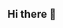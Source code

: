 ## Hi there 👋

<!--
**hadja123/hadja123** is a ✨ _special_ ✨ repository because its `README.md` (this file) appears on your GitHub profile.

Here are some ideas to get you started:

- 🔭 I’m currently working on myself
- 🌱 I’m currently learning french, english and administracion
- 👯 I’m looking to collaborate on projects 
- 🤔 I’m looking for help with my schools projects, like alura
- 💬 Ask me about ...
- 📫 How to reach me: andreeluizz2111@gmail.com
- 😄 Pronouns: she/he
- ⚡ Fun fact: i´m braziliam 
-->
